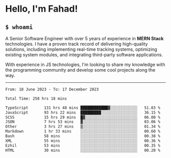<h1>Hello, I'm Fahad!</h1>

<h2><code>$ whoami</code></h2>

A Senior Software Engineer with over 5 years of experience in **MERN Stack** technologies. I have a proven track record of delivering high-quality solutions, including implementing real-time tracking systems, optimizing existing system modules, and integrating third-party software applications.

With experience in JS technologies, I'm looking to share my knowledge with the programming community and develop some cool projects along the way.

---

<!--START_SECTION:waka-->

```txt
From: 18 June 2023 - To: 17 December 2023

Total Time: 258 hrs 18 mins

TypeScript       131 hrs 48 mins ████████████▓░░░░░░░░░░░░   51.03 %
JavaScript       93 hrs 22 mins  █████████░░░░░░░░░░░░░░░░   36.15 %
SCSS             15 hrs 29 mins  █▓░░░░░░░░░░░░░░░░░░░░░░░   06.00 %
JSON             7 hrs 53 mins   ▓░░░░░░░░░░░░░░░░░░░░░░░░   03.06 %
Other            3 hrs 27 mins   ▒░░░░░░░░░░░░░░░░░░░░░░░░   01.34 %
Markdown         1 hr 33 mins    ░░░░░░░░░░░░░░░░░░░░░░░░░   00.60 %
Bash             58 mins         ░░░░░░░░░░░░░░░░░░░░░░░░░   00.38 %
XML              55 mins         ░░░░░░░░░░░░░░░░░░░░░░░░░   00.36 %
Ezhil            53 mins         ░░░░░░░░░░░░░░░░░░░░░░░░░   00.35 %
HTML             30 mins         ░░░░░░░░░░░░░░░░░░░░░░░░░   00.20 %
```

<!--END_SECTION:waka-->

<!--
**heyFahad/heyFahad** is a ✨ _special_ ✨ repository because its `README.md` (this file) appears on your GitHub profile.

Here are some ideas to get you started:

- 🔭 I’m currently working on ...
- 🌱 I’m currently learning ...
- 👯 I’m looking to collaborate on ...
- 🤔 I’m looking for help with ...
- 💬 Ask me about ...
- 📫 How to reach me: ...
- 😄 Pronouns: ...
- ⚡ Fun fact: ...
-->
